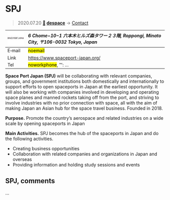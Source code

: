 # SPJ
> 2020.07.20 **[🚀](../index/index.md) [despace](index.md)** → [Contact](contact.md)

|[![](f/contact/s/spaceportjapan_logo1_thumb.jpg)](f/contact/s/spaceportjapan_logo1.png)|*6 Chome−10−1 六本木ヒルズ森タワー２３階, Roppongi, Minato City, 〒106-0032 Tokyo, Japan*|
|:--|:--|
|E‑mail| <mark>noemail</mark> |
|Link| <https://www.spaceport-japan.org/> |
|Tel| <mark>noworkphone</mark>, ℻: … |

**Space Port Japan (SPJ)** will be collaborating with relevant companies, groups, and government institutions both domestically and internationally to support efforts to open spaceports in Japan at the earliest opportunity. It will also be working with companies involved in developing and operating space planes and manned rockets taking off from the port, and striving to involve industries with no prior connection with space, all with the aim of making Japan an Asian hub for the space travel business. Founded in 2018.

**Purpose.** Promote the country’s aerospace and related industries on a wide scale by opening spaceports in Japan

**Main Activities.** SPJ becomes the hub of the spaceports in Japan and do the following activities.

   - Creating business opportunities
   - Collaboration with related companies and organizations in Japan and overseas
   - Providing information and holding study sessions and events

<p style="page-break-after:always"> </p>

## SPJ, comments

…

